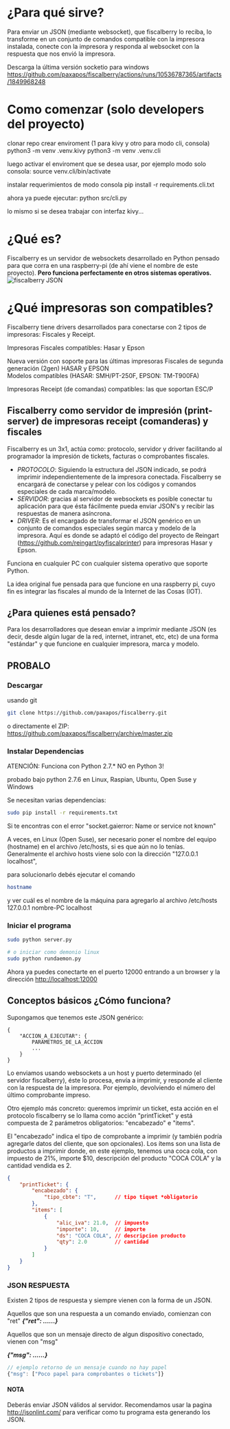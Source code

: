 
# ¿Para qué sirve?

Para enviar un JSON (mediante websocket), que fiscalberry lo reciba, lo transforme en un conjunto de comandos compatible con la impresora instalada, conecte con la impresora y responda al websocket con la respuesta que nos envió la impresora.

Descarga la última versión socketio para windows
https://github.com/paxapos/fiscalberry/actions/runs/10536787365/artifacts/1849968248

# Como comenzar (solo developers del proyecto)

clonar repo
crear enviroment (1 para kivy y otro para modo cli, consola)
python3 -m venv .venv.kivy
python3 -m venv .venv.cli

luego activar el enviroment que se desea usar, por ejemplo modo solo consola:
source venv.cli/bin/activate

instalar requerimientos de modo consola
pip install -r requirements.cli.txt

ahora ya puede ejecutar:
python src/cli.py

lo mismo si se desea trabajar con interfaz kivy...


# ¿Qué es?

Fiscalberry es un servidor de websockets desarrollado en Python pensado para que corra en una raspberry-pi (de ahí viene el nombre de este proyecto). **Pero funciona perfectamente en otros sistemas operativos.**
![fiscalberry JSON](http://alevilar.com/uploads/entendiendo%20fiscalberry.jpg)

# ¿Qué impresoras son compatibles?

Fiscalberry tiene drivers desarrollados para conectarse con 2 tipos de impresoras: Fiscales y Receipt.

Impresoras Fiscales compatibles: Hasar y Epson

Nueva versión con soporte para las últimas impresoras Fiscales de segunda generación (2gen) HASAR y EPSON <br>
Modelos compatibles (HASAR: SMH/PT-250F, EPSON: TM-T900FA)

Impresoras Receipt (de comandas) compatibles: las que soportan ESC/P

## Fiscalberry como servidor de impresión (print-server) de impresoras receipt (comanderas) y fiscales

Fiscalberry es un 3x1, actúa como: protocolo, servidor y driver facilitando al programador la impresión de tickets, facturas o comprobantes fiscales.

- _PROTOCOLO_: Siguiendo la estructura del JSON indicado, se podrá imprimir independientemente de la impresora conectada. Fiscalberry se encargará de conectarse y pelear con los códigos y comandos especiales de cada marca/modelo.
- _SERVIDOR_: gracias al servidor de websockets es posible conectar tu aplicación para que ésta fácilmente pueda enviar JSON's y recibir las respuestas de manera asíncrona.
- _DRIVER_: Es el encargado de transformar el JSON genérico en un conjunto de comandos especiales según marca y modelo de la impresora. Aquí es donde se adaptó el código del proyecto de Reingart (<https://github.com/reingart/pyfiscalprinter>) para impresoras Hasar y Epson.

Funciona en cualquier PC con cualquier sistema operativo que soporte Python.

La idea original fue pensada para que funcione en una raspberry pi, cuyo fin es integrar las fiscales al mundo de la Internet de las Cosas (IOT).

## ¿Para quienes está pensado?

Para los desarrolladores que desean enviar a imprimir mediante JSON (es decir, desde algún lugar de la red, internet, intranet, etc, etc) de una forma "estándar" y que funcione en cualquier impresora, marca y modelo.

## PROBALO

### Descargar

usando git

```sh
git clone https://github.com/paxapos/fiscalberry.git
```

o directamente el ZIP: <https://github.com/paxapos/fiscalberry/archive/master.zip>

### Instalar Dependencias

ATENCIÓN: Funciona con Python 2.7.* NO en Python 3!

probado bajo python 2.7.6 en Linux, Raspian, Ubuntu, Open Suse y Windows

Se necesitan varias dependencias:

```sh
sudo pip install -r requirements.txt

```

Si te encontras con el error "socket.gaierror:  Name or service not known"

A veces, en Linux (Open Suse), ser necesario poner el nombre del equipo (hostname) en el archivo /etc/hosts, si es que aún no lo tenías.
Generalmente el archivo hosts viene solo con la dirección "127.0.0.1 localhost",

para solucionarlo debés ejecutar el comando

```bash
hostname
```

y ver cuál es el nombre de la máquina para agregarlo al archivo /etc/hosts
127.0.0.1 nombre-PC localhost

### Iniciar el programa

```sh
sudo python server.py

# o iniciar como demonio linux
sudo python rundaemon.py
```

Ahora ya puedes conectarte en el puerto 12000
entrando a un browser y la dirección <http://localhost:12000>

## Conceptos básicos ¿Cómo funciona?

Supongamos que tenemos este JSON genérico:

```
{
    "ACCION_A_EJECUTAR": {
        PARAMETROS_DE_LA_ACCION
        ...
    }
}
```

Lo enviamos usando websockets a un host y puerto determinado (el servidor fiscalberry), éste lo procesa, envía a imprimir, y responde al cliente con la respuesta de la impresora. Por ejemplo, devolviendo el número del último comprobante impreso.

Otro ejemplo más concreto: queremos imprimir un ticket, esta acción en el protocolo fiscalberry se lo llama como acción "printTicket" y está compuesta de 2 parámetros obligatorios: "encabezado" e "items".

El "encabezado" indica el tipo de comprobante a imprimir (y también podría agregarle datos del cliente, que son opcionales).
Los ítems son una lista de productos a imprimir donde, en este ejemplo, tenemos una coca cola, con impuesto de 21%, importe $10, descripción del producto "COCA COLA" y la cantidad vendida es 2.

```json
{
    "printTicket": {
        "encabezado": {
            "tipo_cbte": "T",      // tipo tiquet *obligatorio
        },
        "items": [
            {
                "alic_iva": 21.0,  // impuesto
                "importe": 10,     // importe
                "ds": "COCA COLA", // descripcion producto
                "qty": 2.0         // cantidad
            }
        ]
    }
}
```

### JSON RESPUESTA

Existen 2 tipos de respuesta y siempre vienen con la forma de un JSON.

Aquellos que son una respuesta a un comando enviado, comienzan con "ret"
**_{"ret": ......}_**

Aquellos que son un mensaje directo de algun dispositivo conectado, vienen con "msg"

**_{"msg": ......}_**

```javascript
// ejemplo retorno de un mensaje cuando no hay papel
{"msg": ["Poco papel para comprobantes o tickets"]}
```

#### NOTA

Deberás enviar JSON válidos al servidor. Recomendamos usar la pagina <http://jsonlint.com/> para verificar como tu programa esta generando los JSON.

